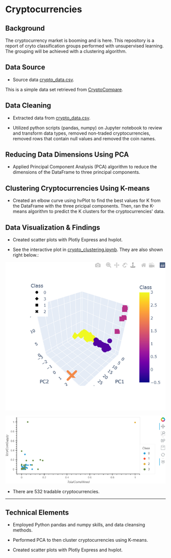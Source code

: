 # Cryptocurrencies

## Background 
The cryptocurrency market is booming and is here. This repository is a report of cryto classification groups performed with unsupervised learning. The grouping will be achieved with a clustering algorithm.

## Data Source
* Source data [crypto_data.csv](crypto_data.csv).

This is a simple data set retrieved from [CryptoCompare](https://min-api.cryptocompare.com/data/all/coinlist).

## Data Cleaning
* Extracted data from [crypto_data.csv](crypto_data.csv).

* Utilized python scripts (pandas, numpy) on Jupyter notebook to review and transform data types, removed non-traded cryptocurrencies, removed rows that contain null values and removed the coin names.

## Reducing Data Dimensions Using PCA
* Applied Principal Component Analysis (PCA) algorithm to reduce the dimensions of the DataFrame to three principal components.

## Clustering Cryptocurrencies Using K-means
* Created an elbow curve using hvPlot to find the best values for K from the DataFrame with the three pricipal components. Then, ran the K-means algorithm to predict the K clusters for the cryptocurrencies' data.

## Data Visualization & Findings
* Created scatter plots with Plotly Express and hvplot. 

* See the interactive plot in [crypto_clustering.ipynb](crypto_clustering.ipynb). They are also shown right below.:

![3d_scatter](Images/3d_scatter.png)

![hv_scatter](Images/hv_scatter_plot.png)

* There are 532 tradable cryptocurrencies.

---

## Technical Elements

* Employed Python pandas and numpy skills, and data cleansing methods.

* Performed PCA to then cluster cryptocurrencies using K-means.

* Created scatter plots with Plotly Express and hvplot.

